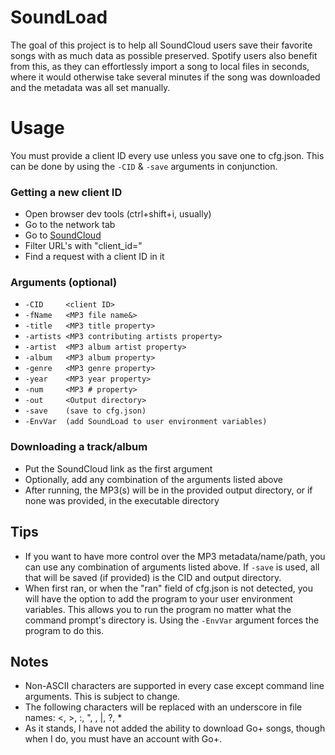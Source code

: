 # SoundLoad
The goal of this project is to help all SoundCloud users save their favorite songs with as much data as possible preserved. Spotify users also benefit from this, as they can effortlessly import a song to local files in seconds, where it would otherwise take several minutes if the song was downloaded and the metadata was all set manually.

# Usage
You must provide a client ID every use unless you save one to cfg.json. This can be done by using the ```-CID``` & ```-save``` arguments in conjunction.

### Getting a new client ID
- Open browser dev tools (ctrl+shift+i, usually)
- Go to the network tab
- Go to [SoundCloud](https://soundcloud.com)
- Filter URL's with "client_id="
- Find a request with a client ID in it

### Arguments (optional)
- ```-CID     <client ID>```
- ```-fName   <MP3 file name&>```
- ```-title   <MP3 title property>```
- ```-artists <MP3 contributing artists property>```
- ```-artist  <MP3 album artist property>```
- ```-album   <MP3 album property>```
- ```-genre   <MP3 genre property>```
- ```-year    <MP3 year property>```
- ```-num     <MP3 # property>```
- ```-out     <Output directory>```
- ```-save    (save to cfg.json)```
- ```-EnvVar  (add SoundLoad to user environment variables)```

### Downloading a track/album
- Put the SoundCloud link as the first argument
- Optionally, add any combination of the arguments listed above
- After running, the MP3(s) will be in the provided output directory, or if none was provided, in the executable directory


## Tips
- If you want to have more control over the MP3 metadata/name/path, you can use any combination of arguments listed above. If ```-save``` is used, all that will be saved (if provided) is the CID and output directory.
- When first ran, or when the "ran" field of cfg.json is not detected, you will have the option to add the program to your user environment variables. This allows you to run the program no matter what the command prompt's directory is. Using the ```-EnvVar``` argument forces the program to do this.

## Notes
- Non-ASCII characters are supported in every case except command line arguments. This is subject to change.
- The following characters will be replaced with an underscore in file names: <, >, :, ", \, |, ?, *
- As it stands, I have not added the ability to download Go+ songs, though when I do, you must have an account with Go+.